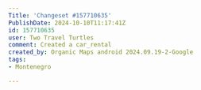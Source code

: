 ```yaml
---
Title: 'Changeset #157710635'
PublishDate: 2024-10-10T11:17:41Z
id: 157710635
user: Two Travel Turtles
comment: Created a car_rental
created_by: Organic Maps android 2024.09.19-2-Google
tags:
- Montenegro

---
```

